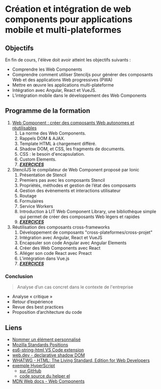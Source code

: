 # Création et intégration de web components pour applications mobile et multi-plateformes

## Objectifs

En fin de cours, l'élève doit avoir atteint les objectifs suivants :

- Comprendre les Web Components
- Comprendre comment utiliser Stenciljs pour générer des composants Web et des applications Web progressives (PWA)
- Mettre en œuvre les applications multi-plateforme
- Intégration avec Angular, React et VueJS.
- L’intégration mobile dans le développement des Web Components

## Programme de la formation

1. [Web Component : créer des composants Web autonomes et réutilisables](./01-standards.html)
   1. La norme des Web Components.
   1. Rappels DOM & AJAX.
   1. Template HTML à chargement différé.
   1. Shadow DOM, et CSS, les fragments de documents.
   1. CSS : le besoin d'encapsulation.
   1. Custom Elements.
   1. [**_EXERCICES_**](./exercices/EX01-standards.md)
2. StencilJS le compilateur de Web Component proposé par Ionic
   1. Présentation de Stencil
   1. Premiers pas avec les composants Stencil
   1. Propriétés, méthodes et gestion de l’état des composants
   1. Gestion des évènements et interactions utilisateur
   1. Routage
   1. Formulaires
   1. Service Workers
   1. Introduction à LIT Web Component Library, une bibliothèque simple qui permet de créer des composants Web légers et rapides
   1. [**_EXERCICES_**](./exercices/EX02-stencil.md)
3. Réutilisation des composants cross-frameworks
   1. Développement de composants "cross-plateformes/cross-projet"
   1. Intégration avec Angular, React et VueJS
   1. Encapsuler son code Angular avec Angular Elements
   1. Créer des Web Components avec React
   1. Alléger son code React avec Preact
   1. L'intégration dans Vue.js
   1. [**_EXERCICES_**](./exercices/EX03-interop_correction.md)

### Conclusion

> Analyse d’un cas concret dans le contexte de l'entreprise

- Analyse « critique »
- Retour d’expérience
- Revue des best practices
- Proposition d’architecture du code

## Liens

- [Nommer un élément personnalisé](https://fullweb.dev/fr/tools/ce-name)
- [Mozilla Standards Positions](https://mozilla.github.io/standards-positions/)
- [es6-string-html VS Code extension](https://marketplace.visualstudio.com/items?itemName=Tobermory.es6-string-html)
- [web.dev - declarative shadow DOM](https://web.dev/articles/declarative-shadow-dom)
- [WHATWG - HTML: The Living Standard, Edition for Web Developers](https://html.spec.whatwg.org/dev/)
- [exemple HyperScript](https://codesandbox.io/p/sandbox/github/fullwebdev/fullwebdev/tree/master/demos/helpers/el-simple-counter)
    - [sur GitHub](https://github.com/fullwebdev/fullwebdev/tree/master/demos/helpers)
    - [code source du helper el](https://github.com/fullwebdev/fullwebdev/blob/master/packages/helpers/el/index.js)
- [MDN Web docs - Web Components](https://developer.mozilla.org/en-US/docs/Web/API/Web_components)